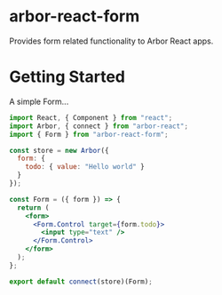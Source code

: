 # arbor-react-form

Provides form related functionality to Arbor React apps.

# Getting Started

A simple Form...

```jsx
import React, { Component } from "react";
import Arbor, { connect } from "arbor-react";
import { Form } from "arbor-react-form";

const store = new Arbor({
  form: {
    todo: { value: "Hello world" }
  }
});

const Form = ({ form }) => {
  return (
    <form>
      <Form.Control target={form.todo}>
        <input type="text" />
      </Form.Control>
    </form>
  );
};

export default connect(store)(Form);
```
